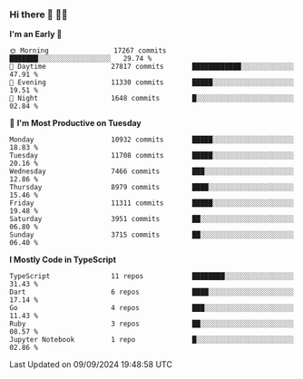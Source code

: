 ### Hi there 👋 🧑‍💻



<!--START_SECTION:waka-->
**I'm an Early 🐤** 

```text
🌞 Morning                17267 commits       ███████░░░░░░░░░░░░░░░░░░   29.74 % 
🌆 Daytime                27817 commits       ████████████░░░░░░░░░░░░░   47.91 % 
🌃 Evening                11330 commits       █████░░░░░░░░░░░░░░░░░░░░   19.51 % 
🌙 Night                  1648 commits        █░░░░░░░░░░░░░░░░░░░░░░░░   02.84 % 
```
📅 **I'm Most Productive on Tuesday** 

```text
Monday                   10932 commits       █████░░░░░░░░░░░░░░░░░░░░   18.83 % 
Tuesday                  11708 commits       █████░░░░░░░░░░░░░░░░░░░░   20.16 % 
Wednesday                7466 commits        ███░░░░░░░░░░░░░░░░░░░░░░   12.86 % 
Thursday                 8979 commits        ████░░░░░░░░░░░░░░░░░░░░░   15.46 % 
Friday                   11311 commits       █████░░░░░░░░░░░░░░░░░░░░   19.48 % 
Saturday                 3951 commits        ██░░░░░░░░░░░░░░░░░░░░░░░   06.80 % 
Sunday                   3715 commits        ██░░░░░░░░░░░░░░░░░░░░░░░   06.40 % 
```


**I Mostly Code in TypeScript** 

```text
TypeScript               11 repos            ████████░░░░░░░░░░░░░░░░░   31.43 % 
Dart                     6 repos             ████░░░░░░░░░░░░░░░░░░░░░   17.14 % 
Go                       4 repos             ███░░░░░░░░░░░░░░░░░░░░░░   11.43 % 
Ruby                     3 repos             ██░░░░░░░░░░░░░░░░░░░░░░░   08.57 % 
Jupyter Notebook         1 repo              █░░░░░░░░░░░░░░░░░░░░░░░░   02.86 % 
```




 Last Updated on 09/09/2024 19:48:58 UTC
<!--END_SECTION:waka-->


